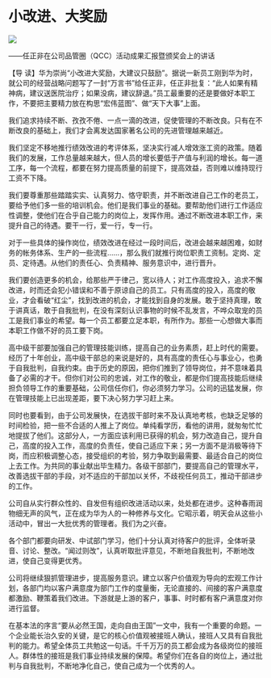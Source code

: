 # 小改进、大奖励
<img class="pv" src="https://api.visitor.plantree.me/visitor-badge/pv?namespace=plantree.me&key=renzhengfei-speeches/小改进大奖励.md">



——任正非在公司品管圈（QCC）活动成果汇报暨颁奖会上的讲话



【导  读】华为崇尚“小改进大奖励，大建议只鼓励”。据说一新员工刚到华为时，就公司的经营战略问题写了一封“万言书”给任正非，任正非批复：“此人如果有精神病，建议送医院治疗；如果没病，建议辞退。”员工最重要的还是要做好本职工作，不要把主要精力放在构思“宏伟蓝图”、做“天下大事”上面。



我们追求持续不断、孜孜不倦、一点一滴的改进，促使管理的不断改良。只有在不断改良的基础上，我们才会离发达国家著名公司的先进管理越来越近。

我们坚定不移地推行绩效改进的考评体系，坚决实行减人增效涨工资的政策。随着我们的发展，工作总量越来越大，但人员的增长要低于产值与利润的增长。每一道工序，每一个流程，都要在努力提高质量的前提下，提高效益，否则难以维持现行工资不下降。

我们要尊重那些踏踏实实、认真努力、恪守职责，并不断改进自己工作的老员工，要给予他们多一些的培训机会。他们是我们事业的基础。要帮助他们进行工作适应性调整，使他们在合乎自己能力的岗位上，发挥作用。通过不断改进本职工作，来提升自己的待遇。要干一行，爱一行，专一行。

对于一些具体的操作岗位，绩效改进在经过一段时间后，改进会越来越困难，如财务的帐务体系、生产的一些流程……，那么我们就推行岗位职责工资制。定岗、定员、定待遇。从他们的责任心、负责精神、服务意识中，进行晋升。

我们要创造更多的机会，给那些严于律己，宽以待人；对工作高度投入，追求不懈改进，时而还会犯小错误和不善于原谅自己的员工。只有高度的投入，高度的敬业，才会看破“红尘”，找到改进的机会，才能找到自身的发展。敢于坚持真理，敢于讲真话，敢于自我批判，在没有深刻认识事物的时候不乱发言，不哗众取宠的员工是我们事业的希望。每一个员工都要立足本职，有所作为。那些一心想做大事而本职工作做不好的员工要下岗。

高中级干部要加强自己的管理技能训练，提高自己的业务素质，赶上时代的需要。经历了十年创业，高中级干部总的来说是好的，具有高度的责任心与事业心，也勇于自我批判，自我约束。由于历史的原因，把你们推到了领导岗位，并不意味着具备了必需的才干。但你们对公司的忠诚，对工作的敬业，都是你们提高技能后继续担负领导工作的重要基础，公司信任你们，你必须努力学习。公司的迅猛发展，你在管理技能上已出现差距，要下决心努力学习赶上来。

同时也要看到，由于公司发展快，在选拔干部时来不及认真地考核，也缺乏足够的时间检验，把一些不合适的人推上了岗位。单纯看学历，看他的讲用，就匆匆忙忙地提拔了他们。这部分人，一方面应该利用已获得的机会，努力改造自己，提升自己，高度的投入工作，高度的负责任，使自己适应下来；另一方面不是消极等待下岗，而应积极调整心态，接受组织的考验，努力争取到最需要、最适合自己的岗位上去工作。为共同的事业献出毕生精力。各级干部部门，要提高自己的管理水平，改善选拔干部的手段，对不适应的干部加以关怀，不歧视任何员工，推动干部进步的工作。

公司自从实行群众性的、自发但有组织改进活动以来，处处都在进步。这种春雨润物细无声的风气，正在成为华为人的一种修养与文化。它昭示着，明天会从这些小活动中，冒出一大批优秀的管理者。我们为之兴奋。

各个部门都要向研发、中试部门学习，他们十分认真对待客户的批评，全体听录音、讨论、整改。“闻过则改”，认真听取批评意见，不断地自我批判，不断地改进，使自己变得更优秀。

公司将继续狠抓管理进步，提高服务意识。建立以客户价值观为导向的宏观工作计划，各部门均以客户满意度为部门工作的度量衡，无论直接的、间接的客户满意度都激励、鞭策着我们改进。下游就是上游的客户，事事、时时都有客户满意度对你进行监督。

在基本法的序言“要从必然王国，走向自由王国”一文中，我有一个重要的命题。一个企业能长治久安的关键，是它的核心价值观被接班人确认，接班人又具有自我批判的能力。希望全体员工共勉这一句话。千千万万的员工都会成为各级岗位的接班人。群体性的接班是我们事业持续发展的保障。希望你们在各自的岗位上，通过批判与自我批判，不断地净化自己，使自己成为一个优秀的人。
